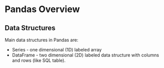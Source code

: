# Pandas Overview

## Data Structures
Main data structures in Pandas are:
- Series - one dimensional (1D) labeled array
- DataFrame - two dimensional (2D) labeled data structure with columns and rows (like SQL table).